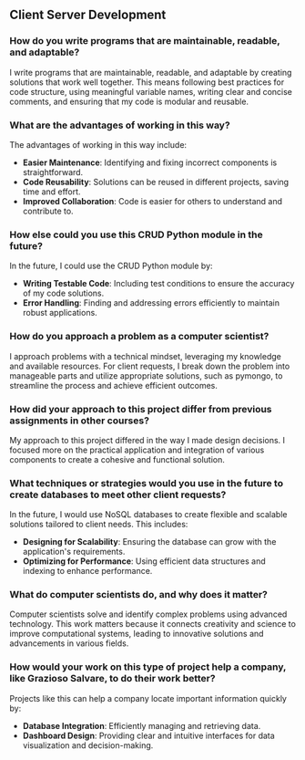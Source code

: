 ## Client Server Development

### How do you write programs that are maintainable, readable, and adaptable?
I write programs that are maintainable, readable, and adaptable by creating solutions that work well together. This means following best practices for code structure, using meaningful variable names, writing clear and concise comments, and ensuring that my code is modular and reusable.

### What are the advantages of working in this way?
The advantages of working in this way include:
- **Easier Maintenance**: Identifying and fixing incorrect components is straightforward.
- **Code Reusability**: Solutions can be reused in different projects, saving time and effort.
- **Improved Collaboration**: Code is easier for others to understand and contribute to.

### How else could you use this CRUD Python module in the future?
In the future, I could use the CRUD Python module by:
- **Writing Testable Code**: Including test conditions to ensure the accuracy of my code solutions.
- **Error Handling**: Finding and addressing errors efficiently to maintain robust applications.

### How do you approach a problem as a computer scientist?
I approach problems with a technical mindset, leveraging my knowledge and available resources. For client requests, I break down the problem into manageable parts and utilize appropriate solutions, such as pymongo, to streamline the process and achieve efficient outcomes.

### How did your approach to this project differ from previous assignments in other courses?
My approach to this project differed in the way I made design decisions. I focused more on the practical application and integration of various components to create a cohesive and functional solution.

### What techniques or strategies would you use in the future to create databases to meet other client requests?
In the future, I would use NoSQL databases to create flexible and scalable solutions tailored to client needs. This includes:
- **Designing for Scalability**: Ensuring the database can grow with the application's requirements.
- **Optimizing for Performance**: Using efficient data structures and indexing to enhance performance.

### What do computer scientists do, and why does it matter?
Computer scientists solve and identify complex problems using advanced technology. This work matters because it connects creativity and science to improve computational systems, leading to innovative solutions and advancements in various fields.

### How would your work on this type of project help a company, like Grazioso Salvare, to do their work better?
Projects like this can help a company locate important information quickly by:
- **Database Integration**: Efficiently managing and retrieving data.
- **Dashboard Design**: Providing clear and intuitive interfaces for data visualization and decision-making.
